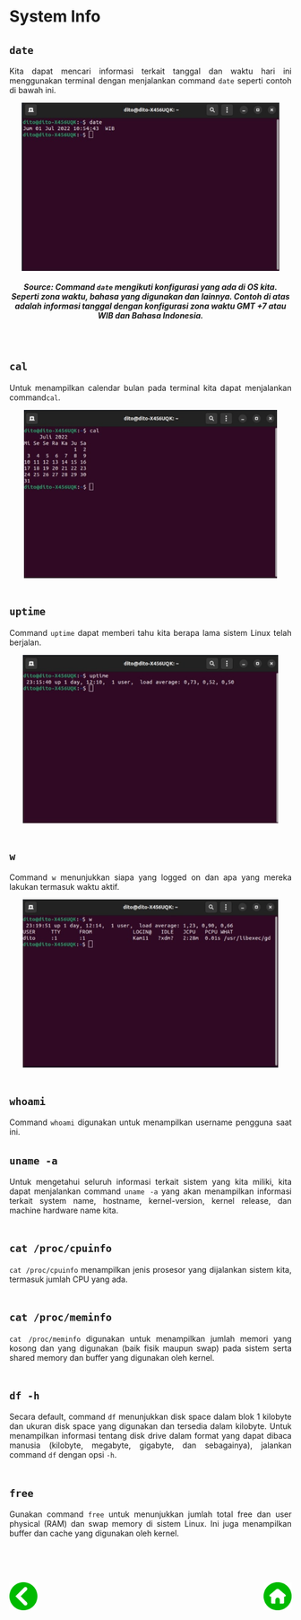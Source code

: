 # System Info

## <code>date</code>
<p align="justify">
Kita dapat mencari informasi terkait tanggal dan waktu hari ini menggunakan terminal dengan menjalankan command <code>date</code> seperti contoh di bawah ini.<br>

<p align="center">
<img height="300rm" align="center" src="https://github.com/Ouroboros-Tech/modul-pembelajaran/blob/main/image/date.png"> <h5 align="center">Source: Command <code>date</code> mengikuti konfigurasi yang ada di OS kita. Seperti zona waktu, bahasa yang digunakan dan lainnya. Contoh di atas adalah informasi tanggal dengan konfigurasi zona waktu GMT +7 atau WIB dan Bahasa Indonesia.</h5><br>

## <code>cal</code>
<p align="justify">
Untuk menampilkan calendar bulan pada terminal kita dapat menjalankan command<code>cal</code>.<br>

<p align="center">
<img height="300rm" align="center" src="https://github.com/Ouroboros-Tech/modul-pembelajaran/blob/main/image/cal.png"><br><br>

## <code>uptime</code>
<p align="justify">
Command <code>uptime</code> dapat memberi tahu kita berapa lama sistem Linux telah berjalan.<br>

<p align="center">
<img height="300rm" align="center" src="https://github.com/Ouroboros-Tech/modul-pembelajaran/blob/main/image/uptime.png"><br><br>

## <code>w</code>
<p align="justify">
Command <code>w</code> menunjukkan siapa yang logged on dan apa yang mereka lakukan termasuk waktu aktif.<br>

<p align="center">
<img height="300rm" align="center" src="https://github.com/Ouroboros-Tech/modul-pembelajaran/blob/main/image/w.png"><br><br>

## <code>whoami</code>
<p align="justify">
Command <code>whoami</code> digunakan untuk menampilkan username pengguna saat ini.<br>

## <code>uname -a</code>
<p align="justify">
Untuk mengetahui seluruh informasi terkait sistem yang kita miliki, kita dapat menjalankan command <code>uname -a</code> yang akan menampilkan informasi terkait system name, hostname, kernel-version, kernel release, dan machine hardware name kita.<br><br>

## <code>cat /proc/cpuinfo</code>
<p align="justify">
<code>cat /proc/cpuinfo</code> menampilkan jenis prosesor yang dijalankan sistem kita, termasuk jumlah CPU yang ada.<br><br>

## <code>cat /proc/meminfo</code>
<p align="justify">
<code>cat /proc/meminfo</code> digunakan untuk menampilkan jumlah memori yang kosong dan yang digunakan (baik fisik maupun swap) pada sistem serta shared memory dan buffer yang digunakan oleh kernel.<br><br>

## <code>df -h</code>
<p align="justify">
Secara default, command <code>df</code> menunjukkan disk space dalam blok 1 kilobyte dan ukuran disk space yang digunakan dan tersedia dalam kilobyte. Untuk menampilkan informasi tentang disk drive dalam format yang dapat dibaca manusia (kilobyte, megabyte, gigabyte, dan sebagainya), jalankan command <code>df</code> dengan opsi <code>-h</code>.<br><br>

## <code>free</code>
<p align="justify">
Gunakan command <code>free</code> untuk menunjukkan jumlah total free dan user physical (RAM) dan swap memory di sistem Linux. Ini juga menampilkan buffer dan cache yang digunakan oleh kernel.<br><br>

<br><br>
<div align="justify">
    <!-- Prev Page -->
    <a href="https://github.com/Ouroboros-Tech/modul-pembelajaran/tree/main/3.%20Software%20Engineering/1.%20Introduction/2.%20Day%20To%20Day" target="_blank"><img src="https://github.com/Ouroboros-Tech/modul-pembelajaran/blob/main/image/left%20(1).png" align="left" height="50" width="50"></a>
    <!-- Next Page -->
    <a href="https://github.com/Ouroboros-Tech/modul-pembelajaran/tree/main/3.%20Software%20Engineering" target="_blank"><img src="https://github.com/Ouroboros-Tech/modul-pembelajaran/blob/main/image/home%20(2).png" align="right" height="50" width="50"></a>
<div>
